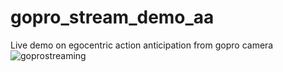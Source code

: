 # gopro_stream_demo_aa
Live demo on egocentric action anticipation from gopro camera
![goprostreaming](https://user-images.githubusercontent.com/17033647/201895296-f50c45da-ae2e-49bb-a993-c1c583a813bd.png)
